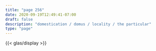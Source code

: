 ```yaml
---
title: "page 256"
date: 2020-09-19T12:49:41-07:00
draft: false
description: "domestication / domus / locality / the particular"
type: "page"
---
```


{{< glas/display >}}
